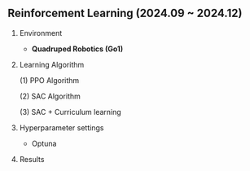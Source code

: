 ## Reinforcement Learning (2024.09 ~ 2024.12)
1. Environment
   - **Quadruped Robotics (Go1)**
   
2. Learning Algorithm

   (1) PPO Algorithm
   
   (2) SAC Algorithm
   
   (3) SAC + Curriculum learning
   
4. Hyperparameter settings
   - Optuna
5. Results
